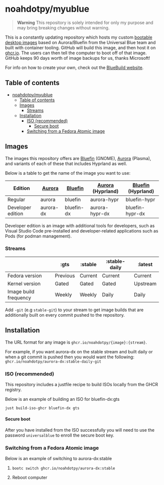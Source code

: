 # noahdotpy/myublue

> **Warning** This repository is solely intended for only my purpose and may bring breaking changes without warning.

This is a constantly updating repository which hosts my custom [bootable desktop images](https://containers.github.io/bootable/) based on Aurora/Bluefin from the Universal Blue team and built with container tooling.
GitHub will build this image, and then host it on [ghcr.io](https://github.com/features/packages).
The users can then tell the computer to boot off of that image.
GitHub keeps 90 days worth of image backups for us, thanks Microsoft!

For info on how to create your own, check out the [BlueBuild website](https://blue-build.org).

## Table of contents

- [noahdotpy/myublue](#noahdotpymyublue)
  - [Table of contents](#table-of-contents)
  - [Images](#images)
    - [Streams](#streams)
  - [Installation](#installation)
    - [ISO (recommended)](#iso-recommended)
      - [Secure boot](#secure-boot)
    - [Switching from a Fedora Atomic image](#switching-from-a-fedora-atomic-image)

## Images

The images this repository offers are [Bluefin](https://projectbluefin.io) (GNOME), [Aurora](https://getaurora.dev) (Plasma), and variants of each of these that includes Hyprland as well.

Below is a table to get the name of the image you want to use:

| Edition           | [Aurora](https://getaurora.dev) | [Bluefin](https://projectbluefin.io) | [Aurora](https://getaurora.dev) (Hyprland) | [Bluefin](https://projectbluefin.io) (Hyprland) |
| ----------------- | ------------------------------- | ------------------------------------ | ------------------------------------------ | ----------------------------------------------- |
| Regular           | aurora                          | bluefin                              | aurora-hypr                                | bluefin-hypr                                    |
| Developer edition | aurora-dx                       | bluefin-dx                           | aurora-hypr-dx                             | bluefin-hypr-dx                                 |

Developer edition is an image with additional tools for developers, such as Visual Studio Code pre-installed and developer-related applications such as Pods (for podman management).

### Streams

|                       | :gts     | :stable | :stable-daily | :latest  |
| --------------------- | -------- | ------- | ------------- | -------- |
| Fedora version        | Previous | Current | Current       | Current  |
| Kernel version        | Gated    | Gated   | Gated         | Upstream |
| Image build frequency | Weekly   | Weekly  | Daily         | Daily    |

Add `-git` (e.g `stable-git`) to your stream to get image builds that are additionally built on every commit pushed to the repository.

## Installation

The URL format for any image is `ghcr.io/noahdotpy/{image}:{stream}`.

For example, if you want aurora-dx on the stable stream and built daily or when a git commit is pushed then you would want the following: `ghcr.io/noahdotpy/aurora-dx:stable-daily-git`

### ISO (recommended)

This repository includes a justfile recipe to build ISOs locally from the GHCR registry.

Below is an example of building an ISO for bluefin-dx:gts

```bash
just build-iso-ghcr bluefin-dx gts
```

#### Secure boot

After you have installed from the ISO successfully you will need to use the password `universalblue` to enroll the secure boot key.

### Switching from a Fedora Atomic image

Below is an example of switching to aurora-dx:stable

1. `bootc switch ghcr.io/noahdotpy/aurora-dx:stable`

2. Reboot computer
